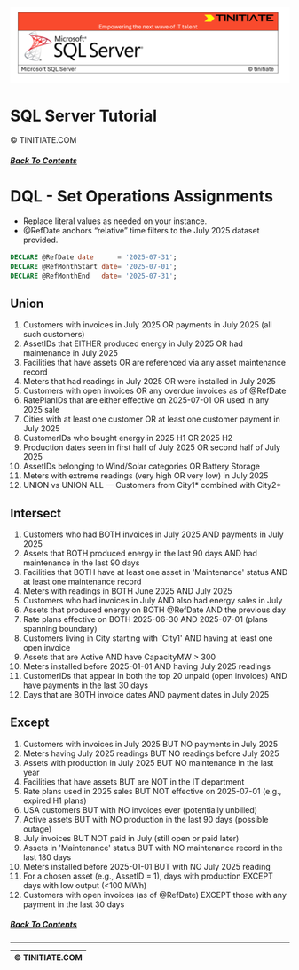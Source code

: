 ![SQL Server Tinitiate Image](../../../sqlserver-sql/sqlserver.png)

# SQL Server Tutorial
&copy; TINITIATE.COM

##### [Back To Contents](./README.md)

# DQL - Set Operations Assignments
* Replace literal values as needed on your instance.
* @RefDate anchors “relative” time filters to the July 2025 dataset provided.
```sql
DECLARE @RefDate date      = '2025-07-31';
DECLARE @RefMonthStart date= '2025-07-01';
DECLARE @RefMonthEnd   date= '2025-07-31';
```

## Union
1. Customers with invoices in July 2025 OR payments in July 2025 (all such customers)
2. AssetIDs that EITHER produced energy in July 2025 OR had maintenance in July 2025
3. Facilities that have assets OR are referenced via any asset maintenance record
4. Meters that had readings in July 2025 OR were installed in July 2025
5. Customers with open invoices OR any overdue invoices as of @RefDate
6. RatePlanIDs that are either effective on 2025-07-01 OR used in any 2025 sale
7. Cities with at least one customer OR at least one customer payment in July 2025
8. CustomerIDs who bought energy in 2025 H1 OR 2025 H2
9. Production dates seen in first half of July 2025 OR second half of July 2025
10. AssetIDs belonging to Wind/Solar categories OR Battery Storage
11. Meters with extreme readings (very high OR very low) in July 2025
12. UNION vs UNION ALL — Customers from City1* combined with City2*

## Intersect
1. Customers who had BOTH invoices in July 2025 AND payments in July 2025
2. Assets that BOTH produced energy in the last 90 days AND had maintenance in the last 90 days
3. Facilities that BOTH have at least one asset in 'Maintenance' status AND at least one maintenance record
4. Meters with readings in BOTH June 2025 AND July 2025
5. Customers who had invoices in July AND also had energy sales in July
6. Assets that produced energy on BOTH @RefDate AND the previous day
7. Rate plans effective on BOTH 2025-06-30 AND 2025-07-01 (plans spanning boundary)
8. Customers living in City starting with 'City1' AND having at least one open invoice
9. Assets that are Active AND have CapacityMW > 300
10. Meters installed before 2025-01-01 AND having July 2025 readings
11. CustomerIDs that appear in both the top 20 unpaid (open invoices) AND have payments in the last 30 days
12. Days that are BOTH invoice dates AND payment dates in July 2025

## Except
1. Customers with invoices in July 2025 BUT NO payments in July 2025
2. Meters having July 2025 readings BUT NO readings before July 2025
3. Assets with production in July 2025 BUT NO maintenance in the last year
4. Facilities that have assets BUT are NOT in the IT department
5. Rate plans used in 2025 sales BUT NOT effective on 2025-07-01 (e.g., expired H1 plans)
6. USA customers BUT with NO invoices ever (potentially unbilled)
7. Active assets BUT with NO production in the last 90 days (possible outage)
8. July invoices BUT NOT paid in July (still open or paid later)
9. Assets in 'Maintenance' status BUT with NO maintenance record in the last 180 days
10. Meters installed before 2025-01-01 BUT with NO July 2025 reading
11. For a chosen asset (e.g., AssetID = 1), days with production EXCEPT days with low output (<100 MWh)
12. Customers with open invoices (as of @RefDate) EXCEPT those with any payment in the last 30 days

##### [Back To Contents](./README.md)
***
| &copy; TINITIATE.COM |
|----------------------|
